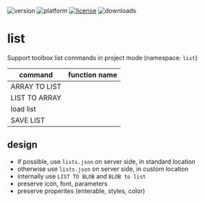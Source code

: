 ![version](https://img.shields.io/badge/version-20%2B-E23089)
![platform](https://img.shields.io/static/v1?label=platform&message=mac-intel%20|%20mac-arm%20|%20win-64&color=blue)
[![license](https://img.shields.io/github/license/miyako/list)](LICENSE)
![downloads](https://img.shields.io/github/downloads/miyako/list/total)

# list
Support toolbox list commands in project mode (namespace: `list`)

|command|function name|
|-|-|
|ARRAY TO LIST||
|LIST TO ARRAY||
|load list||
|SAVE LIST||

## design

* if possible, use `lists.json` on server side, in standard location
* otherwise use `lists.json` on server side, in custom location
* internally use `LIST TO BLOB` and `BLOB to list`
* preserve icon, font, parameters
* preserve properites (enterable, styles, color)

